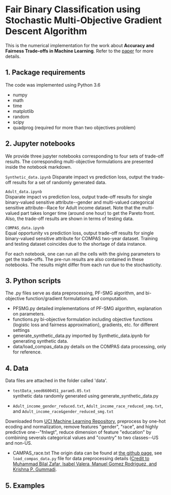 # Fair Binary Classification using Stochastic Multi-Objective Gradient Descent Algorithm

This is the numerical implementation for the work about **Accuracy and Fairness Trade-offs in Machine Learning**. Refer to the [paper](https://arxiv.org/pdf/2008.01132.pdf) for more details. 

## 1. Package requirements

The code was implemented using Python 3.6
- numpy
- math
- time
- matplotlib
- random
- scipy
- quadprog (required for more than two objectives problem)


## 2. Jupyter notebooks

We provide three jupyter notebooks corresponding to four sets of trade-off results. The corresponding multi-objective formulations are presented inside the notebook markdown. 

`Synthetic_data.ipynb` 
Disparate impact vs prediction loss, output the trade-off results for a set of randomly generated data.

`Adult_data.ipynb `  
Disparate impact vs prediction loss, output trade-off results for single binary-valued sensitive attribute--gender and multi-valued categorical sensitive attribute--Race for Adult income dataset. Note that the multi-valued part takes longer time (around one hour) to get the Pareto front. Also, the trade-off results are shown in terms of testing data. 

`COMPAS_data.ipynb`  
Equal opportunity vs prediction loss, output trade-off results for single binary-valued sensitive attribute for COMPAS two-year dataset. Training and testing dataset coincides due to the shortage of data instance. 

For each notebook, one can run all the cells with the giving parameters to get the trade-offs. The pre-run results are also contained in these notebooks. The results might differ from each run due to the stochasticity.


## 3. Python scripts

The .py files serve as data preprocessing, PF-SMG algorithm, and bi-objective function/gradient formulations and computation.

- PFSMG.py     detailed implementations of PF-SMG algorithm, explanation on parameters.
- functions.py    bi-objective formulation including objective functions (logistic loss and fairness approximation), gradients, etc. for different settings
- generate_synthetic_data.py  imported by Synthetic_data.ipynb for generating synthetic data.
- data/load_compas_data.py  details on the COMPAS data processing, only for reference.


## 4. Data 

Data files are attached in the folder called 'data'.

- `testData_seed6600451_param5.05.txt`  
synthetic data randomly generated using generate_synthetic_data.py

- `Adult_income_gender_reduced.txt`, `Adult_income_race_reduced_smg.txt`, and `Adult_income_race&gender_reduced_smg.txt`  

Downloaded from [UCI Machine Learning Repository](https://archive.ics.uci.edu/ml/datasets/Adult), preprocess by one-hot ecoding and normalization, remove features "gender", "race", and highly predictive one--"fnlwgt", reduce dimension of feature "education" by combining severals categorical values and "country" to two classes--US and non-US.

- CAMPAS_race.txt  The origin data can be found at [the github page](https://raw.githubusercontent.com/propublica/compas-analysis/master/compas-scores-two-years.csv), see `load_compas_data.py` file for data preprocessing details ([Credit to Muhammad Bilal Zafar, Isabel Valera, Manuel Gomez Rodriguez, and Krishna P. Gummadi](https://github.com/mbilalzafar/fair-classification/tree/master/disparate_mistreatment/propublica_compas_data_demo).

## 5. Examples
